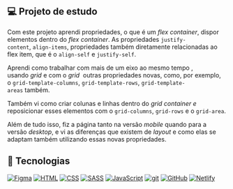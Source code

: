 
<h2> 💻 Projeto de estudo </h2>


Com este projeto aprendi propriedades, o que é um *flex container*, dispor elementos dentro do *flex container*. As propriedades `justify-content`, `align-items`, propriedades também diretamente relacionadas ao flex item, que é o `align-self` e `justify-self`.

Aprendi como trabalhar com mais de um eixo ao mesmo tempo , usando *grid* e com o *grid*  outras propriedades novas, como, por exemplo, o `grid-template-columns`, `grid-template-rows`, `grid-template-areas` também.

Também vi como criar colunas e linhas dentro do *grid container e* reposicionar esses elementos com o `grid-columns`, `grid-rows` e o `grid-area`.

Além de tudo isso, fiz a página tanto na versão *mobile* quando para a versão *desktop*, e vi as diferenças que existem de *layout* e como elas se adaptam também utilizando essas novas propriedades.


<h2> 🚀 Tecnologias </h2>



[![Figma](https://img.shields.io/badge/--F24E1E?logo=figma&logoColor=ffffff)](https://www.figma.com/)
[![HTML](https://img.shields.io/badge/--F24E1E?logo=html5&logoColor=ffffff)](https://developer.mozilla.org/pt-BR/docs/Web/HTML)
[![CSS](https://img.shields.io/badge/--1572B6?logo=css3&logoColor=ffffff)](https://developer.mozilla.org/pt-BR/docs/Web/CSS/)
[![SASS](https://img.shields.io/badge/--cc6699?logo=sass&logoColor=ffffff)](https://sass-lang.com//)
[![JavaScript](https://img.shields.io/badge/--F7DF1E?logo=javascript&logoColor=000)](https://www.javascript.com/)
[![git](https://img.shields.io/badge/--F05032?logo=git&logoColor=ffffff)](http://git-scm.com/)
[![GitHub](https://img.shields.io/badge/--181717?logo=github&logoColor=ffffff)](https://github.com/)
[![Netlify](https://img.shields.io/badge/--00C7B7?logo=netlify&logoColor=000)](https://app.netlify.com/)
